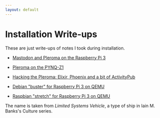 ```yaml
---
layout: default
---
```


# Installation Write-ups

These are just write-ups of notes I took during installation.

* [Mastodon and Pleroma on the Raspberry Pi 3](https://github.com/wimvanderbauwhede/limited-systems/wiki/Mastodon-and-Pleroma-on-the-Raspberry-Pi-3)
* [Pleroma on the PYNQ-Z1](https://github.com/wimvanderbauwhede/limited-systems/wiki/Pleroma-on-the-PYNQ-Z1)
* [Hacking the Pleroma: Elixir, Phoenix and a bit of ActivityPub](https://github.com/wimvanderbauwhede/limited-systems/wiki/Hacking-the-Pleroma:-Elixir,-Phoenix-and-a-bit-of-ActivityPub)

* [Debian "buster" for Raspberry Pi 3 on QEMU](https://github.com/wimvanderbauwhede/limited-systems/wiki/Debian-%22buster%22-for-Raspberry-Pi-3-on-QEMU)
* [Raspbian "stretch" for Raspberry Pi 3 on QEMU](https://github.com/wimvanderbauwhede/limited-systems/wiki/Raspbian-%22stretch%22-for-Raspberry-Pi-3-on-QEMU)

The name is taken from _Limited Systems Vehicle_, a type of ship in Iain M. Banks's Culture series.
